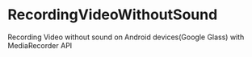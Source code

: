 RecordingVideoWithoutSound
==========================

Recording Video without sound on Android devices(Google Glass) with MediaRecorder API
